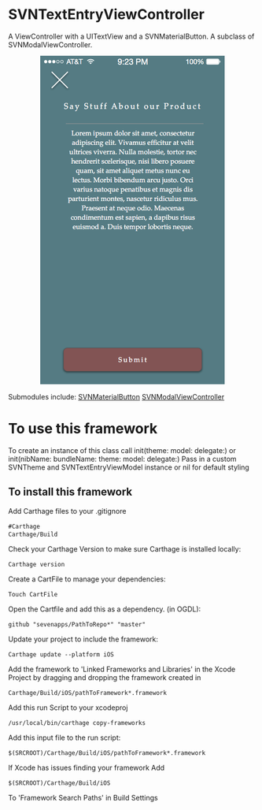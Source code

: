 # SVNTextEntryViewController
A ViewController with a UITextView and a SVNMaterialButton. A subclass of SVNModalViewController.
<p align="center">
  <img src="/images/Review.png" alt="SVNTextEntryViewController"/>
</p>

Submodules include:
[SVNMaterialButton](https://github.com/sevenapps/SVNMaterialButton)
[SVNModalViewController](https://github.com/sevenapps/SVNModalViewController)

# To use this framework
To create an instance of this class call init(theme: model: delegate:) or init(nibName: bundleName: theme: model: delegate:)
Pass in a custom SVNTheme and SVNTextEntryViewModel instance or nil for default styling

## To install this framework

Add Carthage files to your .gitignore

    #Carthage
    Carthage/Build

Check your Carthage Version to make sure Carthage is installed locally:

    Carthage version

Create a CartFile to manage your dependencies:

    Touch CartFile

Open the Cartfile and add this as a dependency. (in OGDL):

    github "sevenapps/PathToRepo*" "master"

Update your project to include the framework:

    Carthage update --platform iOS

Add the framework to 'Linked Frameworks and Libraries' in the Xcode Project by dragging and dropping the framework created in

    Carthage/Build/iOS/pathToFramework*.framework

Add this run Script to your xcodeproj

    /usr/local/bin/carthage copy-frameworks

Add this input file to the run script:

    $(SRCROOT)/Carthage/Build/iOS/pathToFramework*.framework

If Xcode has issues finding your framework Add

    $(SRCROOT)/Carthage/Build/iOS

To 'Framework Search Paths' in Build Settings
